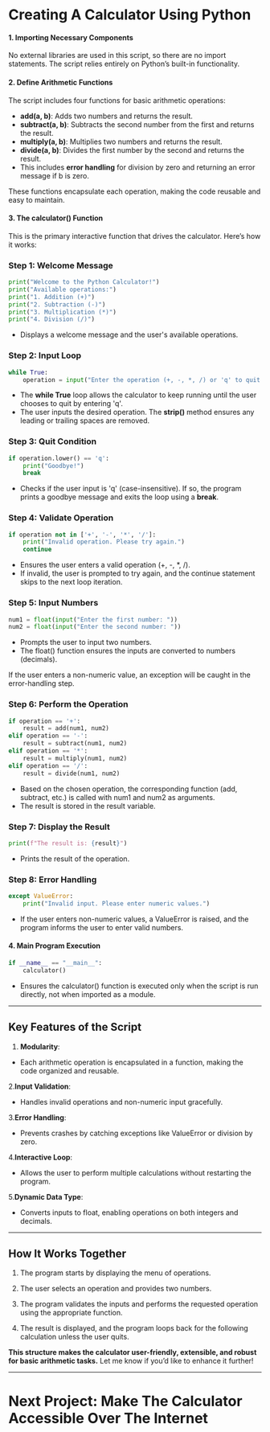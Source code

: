 # Creating A Calculator Using Python

#### 1. Importing Necessary Components

No external libraries are used in this script, so there are no import statements. The script relies entirely on Python’s built-in functionality.

#### 2. Define Arithmetic Functions

The script includes four functions for basic arithmetic operations:
- **add(a, b)**: Adds two numbers and returns the result.
- **subtract(a, b)**: Subtracts the second number from the first and returns the result.
- **multiply(a, b)**: Multiplies two numbers and returns the result.
- **divide(a, b)**: Divides the first number by the second and returns the result.
- This includes **error handling** for division by zero and returning an error message if b is zero.

These functions encapsulate each operation, making the code reusable and easy to maintain.

#### 3. The calculator() Function

This is the primary interactive function that drives the calculator. Here’s how it works:

### Step 1: Welcome Message
```py
print("Welcome to the Python Calculator!")
print("Available operations:")
print("1. Addition (+)")
print("2. Subtraction (-)")
print("3. Multiplication (*)")
print("4. Division (/)")
```
- Displays a welcome message and the user's available operations.

### Step 2: Input Loop
```py
while True:
    operation = input("Enter the operation (+, -, *, /) or 'q' to quit: ").strip()
```
- The **while True** loop allows the calculator to keep running until the user chooses to quit by entering 'q'.
- The user inputs the desired operation. The **strip()** method ensures any leading or trailing spaces are removed.

### Step 3: Quit Condition
```py
if operation.lower() == 'q':
    print("Goodbye!")
    break
```
- Checks if the user input is 'q' (case-insensitive). If so, the program prints a goodbye message and exits the loop using a **break**.

### Step 4: Validate Operation
```py
if operation not in ['+', '-', '*', '/']:
    print("Invalid operation. Please try again.")
    continue
```
- Ensures the user enters a valid operation (+, -, *, /).
- If invalid, the user is prompted to try again, and the continue statement skips to the next loop iteration.

### Step 5: Input Numbers
```py
num1 = float(input("Enter the first number: "))
num2 = float(input("Enter the second number: "))
```
- Prompts the user to input two numbers.
- The float() function ensures the inputs are converted to numbers (decimals). 

If the user enters a non-numeric value, an exception will be caught in the error-handling step.

### Step 6: Perform the Operation
```py
if operation == '+':
    result = add(num1, num2)
elif operation == '-':
    result = subtract(num1, num2)
elif operation == '*':
    result = multiply(num1, num2)
elif operation == '/':
    result = divide(num1, num2)
```
- Based on the chosen operation, the corresponding function (add, subtract, etc.) is called with num1 and num2 as arguments.
- The result is stored in the result variable.

### Step 7: Display the Result
```py
print(f"The result is: {result}")
```
- Prints the result of the operation.

### Step 8: Error Handling
```py
except ValueError:
    print("Invalid input. Please enter numeric values.")
```
- If the user enters non-numeric values, a ValueError is raised, and the program informs the user to enter valid numbers.

#### 4. Main Program Execution
```py
if __name__ == "__main__":
    calculator()
```
- Ensures the calculator() function is executed only when the script is run directly, not when imported as a module.

---

## Key Features of the Script
1. **Modularity**:
- Each arithmetic operation is encapsulated in a function, making the code organized and reusable.

2.**Input Validation**:
- Handles invalid operations and non-numeric input gracefully.

3.**Error Handling**:
- Prevents crashes by catching exceptions like ValueError or division by zero.

4.**Interactive Loop**:
- Allows the user to perform multiple calculations without restarting the program.

5.**Dynamic Data Type**:
- Converts inputs to float, enabling operations on both integers and decimals.

---
## How It Works Together
1.	The program starts by displaying the menu of operations.

2.	The user selects an operation and provides two numbers.

3.	The program validates the inputs and performs the requested operation using the appropriate function.

4.	The result is displayed, and the program loops back for the following calculation unless the user quits.

**This structure makes the calculator user-friendly, extensible, and robust for basic arithmetic tasks.** Let me know if you’d like to enhance it further!

---

# Next Project: Make The Calculator Accessible Over The Internet

